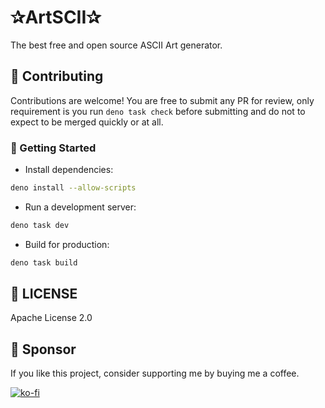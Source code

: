 # ✰ArtSCII✰

The best free and open source ASCII Art generator.

## 📝 Contributing

Contributions are welcome! You are free to submit any PR for review, only requirement is you run `deno task check`
before submitting and do not to expect to be merged quickly or at all.

### 🚀 Getting Started

- Install dependencies:

```bash
deno install --allow-scripts
```

- Run a development server:

```bash
deno task dev
```

- Build for production:

```bash
deno task build
```

## 📄 LICENSE

Apache License 2.0

## 💝 Sponsor

If you like this project, consider supporting me by buying me a coffee.

[![ko-fi](https://ko-fi.com/img/githubbutton_sm.svg)](https://ko-fi.com/B0B41HVJUR)
